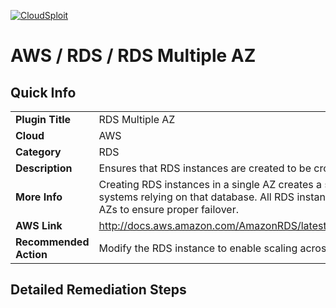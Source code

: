 [![CloudSploit](https://cloudsploit.com/img/logo-new-big-text-100.png "CloudSploit")](https://cloudsploit.com)

# AWS / RDS / RDS Multiple AZ

## Quick Info

| | |
|-|-|
| **Plugin Title** | RDS Multiple AZ |
| **Cloud** | AWS |
| **Category** | RDS |
| **Description** | Ensures that RDS instances are created to be cross-AZ for high availability. |
| **More Info** | Creating RDS instances in a single AZ creates a single point of failure for all systems relying on that database. All RDS instances should be created in multiple AZs to ensure proper failover. |
| **AWS Link** | http://docs.aws.amazon.com/AmazonRDS/latest/UserGuide/Concepts.MultiAZ.html |
| **Recommended Action** | Modify the RDS instance to enable scaling across multiple availability zones. |

## Detailed Remediation Steps

